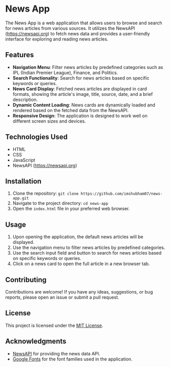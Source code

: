 # News App

The News App is a web application that allows users to browse and search for news articles from various sources. It utilizes the NewsAPI (https://newsapi.org) to fetch news data and provides a user-friendly interface for exploring and reading news articles.

## Features

- **Navigation Menu**: Filter news articles by predefined categories such as IPL (Indian Premier League), Finance, and Politics.
- **Search Functionality**: Search for news articles based on specific keywords or queries.
- **News Card Display**: Fetched news articles are displayed in card formats, showing the article's image, title, source, date, and a brief description.
- **Dynamic Content Loading**: News cards are dynamically loaded and rendered based on the fetched data from the NewsAPI.
- **Responsive Design**: The application is designed to work well on different screen sizes and devices.

## Technologies Used

- HTML
- CSS
- JavaScript
- NewsAPI (https://newsapi.org)

## Installation

1. Clone the repository: `git clone https://github.com/imshubham07/news-app.git`
2. Navigate to the project directory: `cd news-app`
3. Open the `index.html` file in your preferred web browser.

## Usage

1. Upon opening the application, the default news articles will be displayed.
2. Use the navigation menu to filter news articles by predefined categories.
3. Use the search input field and button to search for news articles based on specific keywords or queries.
4. Click on a news card to open the full article in a new browser tab.

## Contributing

Contributions are welcome! If you have any ideas, suggestions, or bug reports, please open an issue or submit a pull request.

## License

This project is licensed under the [MIT License](LICENSE).

## Acknowledgments

- [NewsAPI](https://newsapi.org) for providing the news data API.
- [Google Fonts](https://fonts.google.com/) for the font families used in the application.
